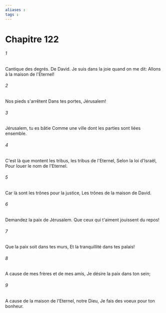 ```yaml
---
aliases : 
tags : 
---
```


# Chapitre 122

###### 1
Cantique des degrés. De David. Je suis dans la joie quand on me dit: Allons à la maison de l'Eternel!
###### 2
Nos pieds s'arrêtent Dans tes portes, Jérusalem!
###### 3
Jérusalem, tu es bâtie Comme une ville dont les parties sont liées ensemble.
###### 4
C'est là que montent les tribus, les tribus de l'Eternel, Selon la loi d'Israël, Pour louer le nom de l'Eternel.
###### 5
Car là sont les trônes pour la justice, Les trônes de la maison de David.
###### 6
Demandez la paix de Jérusalem. Que ceux qui t'aiment jouissent du repos!
###### 7
Que la paix soit dans tes murs, Et la tranquillité dans tes palais!
###### 8
A cause de mes frères et de mes amis, Je désire la paix dans ton sein;
###### 9
A cause de la maison de l'Eternel, notre Dieu, Je fais des voeux pour ton bonheur.
